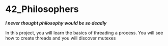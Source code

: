 # 42_Philosophers

***I never thought philosophy would be so deadly***

In this project, you will learn the basics of threading a process.
You will see how to create threads and you will discover mutexes
